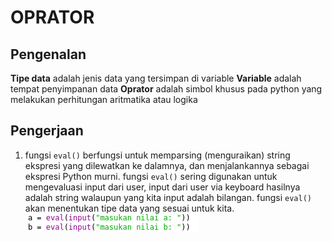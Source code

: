 # OPRATOR

## Pengenalan
**Tipe data** adalah jenis data yang tersimpan di variable
**Variable** adalah tempat penyimpanan data
**Oprator** adalah simbol khusus pada python yang melakukan perhitungan aritmatika atau logika

## Pengerjaan

1. fungsi `eval()` berfungsi untuk memparsing (menguraikan) string ekspresi yang dilewatkan ke dalamnya, dan menjalankannya sebagai ekspresi Python murni.
fungsi `eval()` sering digunakan untuk mengevaluasi input dari user, input dari user via keyboard hasilnya adalah string walaupun yang kita input adalah bilangan. fungsi `eval()` akan menentukan tipe data yang sesuai untuk kita.
![01.png](/gambar/01.png)


